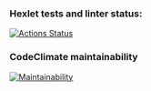 ### Hexlet tests and linter status:
[![Actions Status](https://github.com/snegirevdv/python-project-49/actions/workflows/hexlet-check.yml/badge.svg)](https://github.com/snegirevdv/python-project-49/actions)

### CodeClimate maintainability
[![Maintainability](https://api.codeclimate.com/v1/badges/b14f493ee4c8c3a94c85/maintainability)](https://codeclimate.com/github/snegirevdv/python-project-49/maintainability)